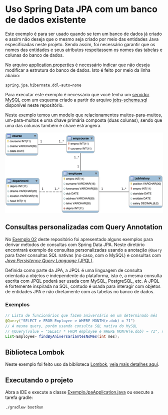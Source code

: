 # Uso Spring Data JPA com um banco de dados existente

Este exemplo é para ser usado quando se tem um banco de dados já criado e assim não deseja que o mesmo seja criado por meio das entidades Java especificadas neste projeto. Sendo assim, foi necessário garantir que os nomes das entidades e seus atributos respeitassem os nomes das tabelas e colunas do banco de dados.

No arquivo [application.properties](src/main/resources/application.properties) é necessário indicar que não deseja modificar a estrutura do banco de dados. Isto é feito por meio da linha abaixo:

```properties
spring.jpa.hibernate.ddl-auto=none
```

Para executar este exemplo é necessário que você tenha um [servidor MySQL](../Readme.md#servidor-mysql) com um esquema criado a partir do arquivo [jobs-schema.sql](jobs-schema.sql) disponível neste repositório. 

Neste exemplo temos um modelo que relacionamentos muitos-para-muitos, um-para-muitos e uma chave primária composta (duas colunas), sendo que uma das colunas também é chave estrangeira.

![jobs schema](jobs-er-model.png)

## Consultas personalizadas com Query Annotation

No [Exemplo 02](../exemplo-02-um-para-muitos/Readme.md) deste repositório foi apresentado alguns exemplos para derivar métodos de consultas com Spring Data JPA. Neste diretório encontrará exemplo de consultas personalizadas usando a anotação `@Query` para fazer consultas SQL nativas (no caso, com o MySQL) e consultas com [*Java Persistence Query Language* (JPQL)](https://docs.oracle.com/cd/E12839_01/apirefs.1111/e13946/ejb3_langref.html).

Definida como parte da JPA, a JPQL é uma linguagem de consulta orientada a objetos e independente da plataforma, isto é, a mesma consulta escrita com JPQL poderá ser usada com MySQL, PostgreSQL, etc. A JPQL é fortemente inspirada na SQL, contudo é usada para interagir com objetos de entidades JPA e não diretamente com as tabelas no banco de dados.

### Exemplos

```java
// Lista de funcionários que fazem aniversário em um determinado mês
@Query("SELECT e FROM Employee e WHERE MONTH(e.dob) = ?1")
// A mesma query, porém usando consulta SQL nativa do MySQL
// @Query(value = "SELECT * FROM employee e WHERE MONTH(e.dob) = ?1", nativeQuery = true)
List<Employee> findByAniversariantesNoMes(int mes);
```


## Biblioteca Lombok

Neste exemplo foi feito uso da biblioteca [Lombok](https://projectlombok.org/), [veja mais detalhes aqui](../Readme.md#biblioteca-lombok).

## Executando o projeto

Abra a IDE e execute a classe [ExemploJpaApplication.java](src/main/java/engtelecom/bcd/ExemploJpaApplication.java) ou execute a tarefa gradle:

```bash
./gradlew bootRun
```